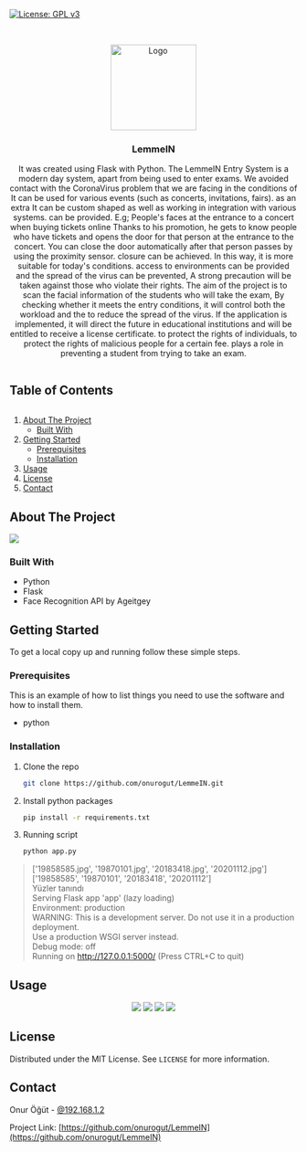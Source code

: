  <!--
  *** Thanks for checking out the Best-README-Template. If you have a suggestion
  *** that would make this better, please fork the repo and create a pull request
  *** or simply open an issue with the tag "enhancement".
  *** Thanks again! Now go create something AMAZING! :D
  ***
  ***
  ***
  *** To avoid retyping too much info. Do a search and replace for the following:
  *** github_username, repo_name, twitter_handle, email, project_title, project_description
  -->



  <!-- PROJECT SHIELDS -->
  <!--
  *** I'm using markdown "reference style" links for readability.
  *** Reference links are enclosed in brackets [ ] instead of parentheses ( ).
  *** See the bottom of this document for the declaration of the reference variables
  *** for contributors-url, forks-url, etc. This is an optional, concise syntax you may use.
  *** https://www.markdownguide.org/basic-syntax/#reference-style-links
  -->
  [![License: GPL v3](https://img.shields.io/badge/License-GPLv3-blue.svg)](https://www.gnu.org/licenses/gpl-3.0)





  <!-- PROJECT LOGO -->
  <br />
  <p align="center">
    <a href="https://github.com/onurogut/LemmeIN/">
      <img src="https://i.gyazo.com/7a96057330c19a0449bcd73e5a277621.png" alt="Logo" width="150" height="150">
    </a>

<h3 align="center">LemmeIN</h3>
<p align="center">
  It was created using Flask with Python.
  The LemmeIN Entry System is a modern day system, apart from being used to enter exams.
  We avoided contact with the CoronaVirus problem that we are facing in the conditions of
  It can be used for various events (such as concerts, invitations, fairs). as an extra
  It can be custom shaped as well as working in integration with various systems.
  can be provided. E.g; People's faces at the entrance to a concert when buying tickets online
  Thanks to his promotion, he gets to know people who have tickets and opens the door for that person at the entrance to the concert.
  You can close the door automatically after that person passes by using the proximity sensor.
  closure can be achieved. In this way, it is more suitable for today's conditions.
  access to environments can be provided and the spread of the virus can be prevented,
  A strong precaution will be taken against those who violate their rights. The aim of the project is to scan the facial information of the students who will take the exam,
  By checking whether it meets the entry conditions, it will control both the workload and the
  to reduce the spread of the virus. If the application is implemented, it will direct the future in educational institutions and will be entitled to receive a license certificate.
  to protect the rights of individuals, to protect the rights of malicious people for a certain fee.
  plays a role in preventing a student from trying to take an exam.


  <!-- TABLE OF CONTENTS -->
  
 
 <summary><h2 style="display: inline-block">Table of Contents</h2>   </summary>  
    <ol>
      <li>
        <a href="#about-the-project">About The Project</a>
        <ul>
          <li><a href="#built-with">Built With</a></li>
        </ul>
      </li>
      <li>
        <a href="#getting-started">Getting Started</a>
        <ul>
          <li><a href="#prerequisites">Prerequisites</a></li>
          <li><a href="#installation">Installation</a></li>
        </ul>
      </li>
      <li><a href="#usage">Usage</a></li>
      <li><a href="#license">License</a></li>
      <li><a href="#contact">Contact</a></li>
    </ol>
  </details>



  <!-- ABOUT THE PROJECT -->
  ## About The Project

  <img src="https://i.gyazo.com/e9483a1ed4e0a69b5c2466e7800b7bb0.gif">

  ### Built With

  * Python
  * Flask
  * Face Recognition API by Ageitgey



  <!-- GETTING STARTED -->
  ## Getting Started

  To get a local copy up and running follow these simple steps.

  ### Prerequisites

  This is an example of how to list things you need to use the software and how to install them.
  * python

  ### Installation

  1. Clone the repo
     ```sh
     git clone https://github.com/onurogut/LemmeIN.git
     ```
  2. Install python packages
     ```sh
     pip install -r requirements.txt
     ```
  3. Running script
     ```sh
     python app.py
     ```
  >['19858585.jpg', '19870101.jpg', '20183418.jpg', '20201112.jpg']['19858585', '19870101', '20183418', '20201112']<br>
  >Yüzler tanındı<br>
   >Serving Flask app 'app' (lazy loading)<br>
   >Environment: production<br>
   >  WARNING: This is a development server. Do not use it in a production deployment.<br>
   >  Use a production WSGI server instead.<br>
   >Debug mode: off<br>
   >Running on http://127.0.0.1:5000/ (Press CTRL+C to quit)<br>



  <!-- USAGE EXAMPLES -->
  ## Usage
  <div align="center">
  <img src="https://i.gyazo.com/8aebd31a263c810ca982f98a40a8de1f.gif">

  <img src="https://i.gyazo.com/829263c29127c3ff0b809478c2371dc0.gif">

  <img src="https://i.gyazo.com/a9c0676308eeed7289c0f34d8171d980.gif">

  <img src="https://i.gyazo.com/b87670d985bcc7978d7a67f87a58357b.png">
  </div>

  <!-- LICENSE -->
  ## License

  Distributed under the MIT License. See `LICENSE` for more information.



  <!-- CONTACT -->
  ## Contact

  Onur Öğüt - [@192.168.1.2](https://www.instagram.com/192.168.1.2)

  Project Link: [https://github.com/onurogut/LemmeIN](https://github.com/onurogut/LemmeIN)





  <!-- MARKDOWN LINKS & IMAGES -->
  <!-- https://www.markdownguide.org/basic-syntax/#reference-style-links -->
  [contributors-shield]: https://img.shields.io/github/contributors/github_username/repo.svg?style=for-the-badge
  [contributors-url]: https://github.com/onurogut/LemmeIN/graphs/contributors
  [forks-shield]: https://img.shields.io/github/forks/github_username/repo.svg?style=for-the-badge
  [forks-url]: https://github.com/onurogut/LemmeIN/network/members
  [stars-shield]: https://img.shields.io/github/stars/github_username/repo.svg?style=for-the-badge
  [stars-url]: https://github.com/onurogut/LemmeIN/stargazers
  [issues-shield]: https://img.shields.io/github/issues/github_username/repo.svg?style=for-the-badge
  [issues-url]: https://github.com/onurogut/LemmeIN/issues
  [license-shield]: https://img.shields.io/github/license/github_username/repo.svg?style=for-the-badge
  [license-url]: https://github.com/onurogut/LemmeIN/blob/main/LICENSE
  [linkedin-shield]: https://img.shields.io/badge/-LinkedIn-black.svg?style=for-the-badge&logo=linkedin&colorB=555
  [linkedin-url]: https://www.linkedin.com/in/onurogut/
